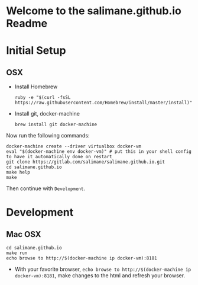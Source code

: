 Welcome to the salimane.github.io Readme
========================================

Initial Setup
=============

OSX
---

- Install Homebrew
  ```shell
  ruby -e "$(curl -fsSL https://raw.githubusercontent.com/Homebrew/install/master/install)"
  ```
- Install git, docker-machine
  ```shell
  brew install git docker-machine
  ```

Now run the following commands:
```shell
docker-machine create --driver virtualbox docker-vm
eval "$(docker-machine env docker-vm)" # put this in your shell config to have it automatically done on restart
git clone https://gitlab.com/salimane/salimane.github.io.git
cd salimane.github.io
make help
make
```

Then continue with `Development`.


Development
===========
Mac OSX
-------

```shell
cd salimane.github.io
make run
echo browse to http://$(docker-machine ip docker-vm):8181
```

-   With your favorite browser, `echo browse to http://$(docker-machine ip docker-vm):8181`, make changes to the html and refresh your browser.

